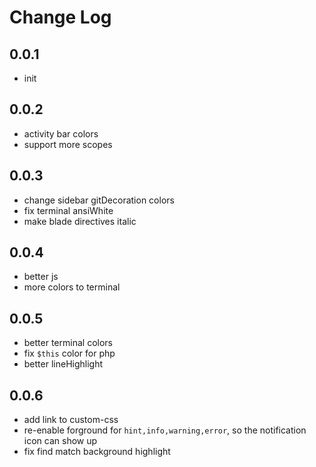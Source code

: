 # Change Log

## 0.0.1

- init

## 0.0.2

- activity bar colors
- support more scopes

## 0.0.3

- change sidebar gitDecoration colors
- fix terminal ansiWhite
- make blade directives italic

## 0.0.4

- better js
- more colors to terminal

## 0.0.5

- better terminal colors
- fix `$this` color for php
- better lineHighlight

## 0.0.6

- add link to custom-css
- re-enable forground for `hint,info,warning,error`, so the notification icon can show up
- fix find match background highlight

